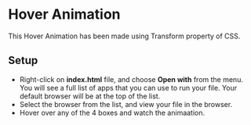 # Hover Animation

This Hover Animation has been made using Transform property of CSS.

## Setup

* Right-click on **index.html** file, and choose **Open with** from the menu. You will see a full list of apps that you can use to run your file. Your default browser will be at the top of the list. 
* Select the browser from the list, and view your file in the browser.
* Hover over any of the 4 boxes and watch the animaation.